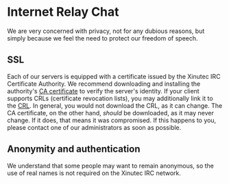 Internet Relay Chat
===================

We are very concerned with privacy, not for any dubious reasons, but simply
because we feel the need to protect our freedom of speech.

SSL
---

Each of our servers is equipped with a certificate issued by the Xinutec IRC
Certificate Authority. We recommend downloading and installing the authority's
[CA certificate](irc/ca.crt) to verify the server's identity. If your client
supports CRLs (certificate revocation lists), you may additionally link it to
the [CRL](irc/crl.pem). In general, you would not download the CRL, as it can
change. The CA certificate, on the other hand, *should* be downloaded, as it
may never change. If it does, that means it was compromised. If this happens
to you, please contact one of our administrators as soon as possible.

Anonymity and authentication
----------------------------

We understand that some people may want to remain anonymous, so the use of
real names is not required on the Xinutec IRC network.
